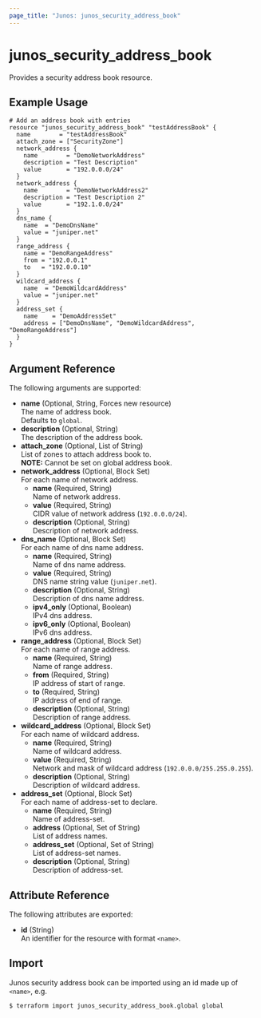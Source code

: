```yaml
---
page_title: "Junos: junos_security_address_book"
---
```


# junos_security_address_book

Provides a security address book resource.

## Example Usage

```hcl
# Add an address book with entries
resource "junos_security_address_book" "testAddressBook" {
  name        = "testAddressBook"
  attach_zone = ["SecurityZone"]
  network_address {
    name        = "DemoNetworkAddress"
    description = "Test Description"
    value       = "192.0.0.0/24"
  }
  network_address {
    name        = "DemoNetworkAddress2"
    description = "Test Description 2"
    value       = "192.1.0.0/24"
  }
  dns_name {
    name  = "DemoDnsName"
    value = "juniper.net"
  }
  range_address {
    name = "DemoRangeAddress"
    from = "192.0.0.1"
    to   = "192.0.0.10"
  }
  wildcard_address {
    name  = "DemoWildcardAddress"
    value = "juniper.net"
  }
  address_set {
    name    = "DemoAddressSet"
    address = ["DemoDnsName", "DemoWildcardAddress", "DemoRangeAddress"]
  }
}
```

## Argument Reference

The following arguments are supported:

- **name** (Optional, String, Forces new resource)  
  The name of address book.  
  Defaults to `global`.
- **description** (Optional, String)  
  The description of the address book.
- **attach_zone** (Optional, List of String)  
  List of zones to attach address book to.  
  **NOTE:** Cannot be set on global address book.
- **network_address** (Optional, Block Set)  
  For each name of network address.
  - **name** (Required, String)  
    Name of network address.
  - **value** (Required, String)  
    CIDR value of network address (`192.0.0.0/24`).
  - **description** (Optional, String)  
    Description of network address.
- **dns_name** (Optional, Block Set)  
  For each name of dns name address.
  - **name** (Required, String)  
    Name of dns name address.
  - **value** (Required, String)  
    DNS name string value (`juniper.net`).
  - **description** (Optional, String)  
    Description of dns name address.
  - **ipv4_only** (Optional, Boolean)  
    IPv4 dns address.
  - **ipv6_only** (Optional, Boolean)  
    IPv6 dns address.
- **range_address** (Optional, Block Set)  
   For each name of range address.
  - **name** (Required, String)  
    Name of range address.
  - **from** (Required, String)  
    IP address of start of range.
  - **to** (Required, String)  
    IP address of end of range.
  - **description** (Optional, String)  
    Description of range address.
- **wildcard_address** (Optional, Block Set)  
  For each name of wildcard address.
  - **name** (Required, String)  
    Name of wildcard address.
  - **value** (Required, String)  
    Network and mask of wildcard address (`192.0.0.0/255.255.0.255`).
  - **description** (Optional, String)  
    Description of wildcard address.
- **address_set** (Optional, Block Set)  
  For each name of address-set to declare.
  - **name** (Required, String)  
    Name of address-set.
  - **address** (Optional, Set of String)  
    List of address names.
  - **address_set** (Optional, Set of String)  
    List of address-set names.
  - **description** (Optional, String)  
    Description of address-set.

## Attribute Reference

The following attributes are exported:

- **id** (String)  
  An identifier for the resource with format `<name>`.

## Import

Junos security address book can be imported using an id made up of `<name>`, e.g.

```shell
$ terraform import junos_security_address_book.global global
```
